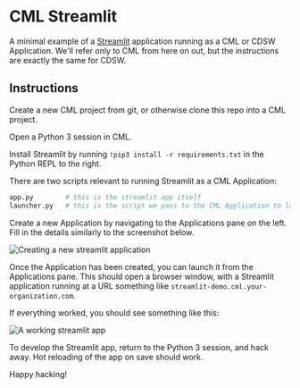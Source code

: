 # CML Streamlit

A minimal example of a [Streamlit](https://www.streamlit.io/) application running as a CML or CDSW Application.
We'll refer only to CML from here on out, but the instructions are exactly the same for CDSW.

## Instructions

Create a new CML project from git, or otherwise clone this repo into a CML project.

Open a Python 3 session in CML.

Install Streamlit by running `!pip3 install -r requirements.txt` in the Python REPL to the right.

There are two scripts relevant to running Streamlit as a CML Application:

```bash
app.py        # this is the streamlit app itself
launcher.py   # this is the script we pass to the CML Application to launch our app
```

Create a new Application by navigating to the Applications pane on the left.
Fill in the details similarly to the screenshot below.

![Creating a new streamlit application](https://user-images.githubusercontent.com/6513950/99111374-e71a5a80-25e3-11eb-8fe1-ac93ce7d1869.png)

Once the Application has been created, you can launch it from the Applications pane.
This should open a browser window, with a Streamlit application running at a URL something like `streamlit-demo.cml.your-organization.com`.

If everything worked, you should see something like this:

![A working streamlit app](https://user-images.githubusercontent.com/6513950/99112467-9e63a100-25e5-11eb-9932-778ef5309e7a.png)

To develop the Streamlit app, return to the Python 3 session, and hack away.
Hot reloading of the app on save should work.

Happy hacking!
